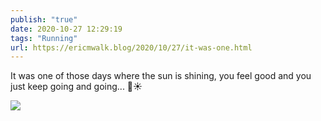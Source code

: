 ```yaml
---
publish: "true"
date: 2020-10-27 12:29:19
tags: "Running"
url: https://ericmwalk.blog/2020/10/27/it-was-one.html
---
```


It was one of those days where the sun is shining, you feel good and you just keep going and going... 🏃☀️

![](https://ericmwalk.blog/uploads/2020/17d0e5ddc4.jpg)